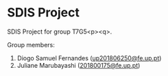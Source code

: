 # SDIS Project

SDIS Project for group T7G5&lt;p&gt;&lt;q&gt;.

Group members:

1. Diogo Samuel Fernandes (up201806250@fe.up.pt)
2. Juliane Marubayashi (201800175@fe.up.pt)
